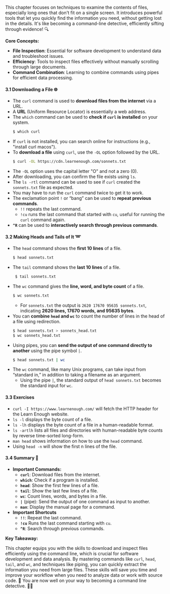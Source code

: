 This chapter focuses on techniques to examine the contents of files, especially long ones that don't fit on a single screen. It introduces powerful tools that let you quickly find the information you need, without getting lost in the details. It's like becoming a command-line detective, efficiently sifting through evidence! 🔍

**Core Concepts:**

*   **File Inspection**: Essential for software development to understand data and troubleshoot issues.
*   **Efficiency**: Tools to inspect files effectively without manually scrolling through large documents.
*   **Command Combination**: Learning to combine commands using pipes for efficient data processing.

#### 3.1 Downloading a File 🌐

*   The `curl` command is used to **download files from the internet** via a URL.
*   A **URL** (Uniform Resource Locator) is essentially a web address.
*   The `which` command can be used to **check if `curl` is installed** on your system.
    ```bash
    $ which curl
    ```
*   If `curl` is not installed, you can search online for instructions (e.g., "install curl macos").
*   To **download a file** using `curl`, use the `-OL` option followed by the URL.
    ```bash
    $ curl -OL https://cdn.learnenough.com/sonnets.txt
    ```
*   The `-OL` option uses the capital letter "O" and not a zero (0).
*   After downloading, you can confirm the file exists using `ls`.
*   The `ls -rtl` command can be used to see if `curl` created the `sonnets.txt` file as expected.
*   You may have to run the `curl` command twice to get it to work.
*   The exclamation point `!` or “bang” can be used to **repeat previous commands**.
    *   `!!` repeats the last command.
    *   `!cu` runs the last command that started with `cu`, useful for running the `curl` command again.
*   **`^R`** can be used to **interactively search through previous commands**.

#### 3.2 Making Heads and Tails of It ➿

*   The `head` command shows the **first 10 lines** of a file.
    ```bash
    $ head sonnets.txt
    ```
*   The `tail` command shows the **last 10 lines** of a file.
    ```bash
     $ tail sonnets.txt
    ```
*   The `wc` command gives the **line, word, and byte count** of a file.
    ```bash
    $ wc sonnets.txt
    ```
    * For `sonnets.txt` the output is `2620 17670 95635 sonnets.txt`, indicating **2620 lines, 17670 words, and 95635 bytes**.
*   You can **combine `head` and `wc`** to count the number of lines in the head of a file using redirection.
    ```bash
    $ head sonnets.txt > sonnets_head.txt
    $ wc sonnets_head.txt
    ```
*   Using pipes, you can **send the output of one command directly to another** using the pipe symbol `|`.
    ```bash
    $ head sonnets.txt | wc
    ```
*  The `wc` command, like many Unix programs, can take input from “standard in,” in addition to taking a filename as an argument.
    * Using the pipe `|`, the standard output of `head sonnets.txt` becomes the standard input for `wc`.

#### 3.3 Exercises

*   `curl -I https://www.learnenough.com/` will fetch the HTTP header for the Learn Enough website.
*  `ls -l` displays the byte count of a file.
*  `ls -lh` displays the byte count of a file in a human-readable format.
* `ls -artlh` lists all files and directories with human-readable byte counts by reverse time-sorted long-form.
* `man head` shows information on how to use the `head` command.
* Using `head -n` will show the first n lines of the file.

#### 3.4 Summary 📒
* **Important Commands:**
    *   **`curl`**: Download files from the internet.
    *   **`which`**:  Check if a program is installed.
    *   **`head`**: Show the first few lines of a file.
    *   **`tail`**: Show the last few lines of a file.
    *   **`wc`**: Count lines, words, and bytes in a file.
    *   **`|`** (pipe): Send the output of one command as input to another.
    *    **`man`**: Display the manual page for a command.
* **Important Shortcuts**
    *  **`!!`**: Repeat the last command.
    * **`!cu`** Runs the last command starting with `cu`.
    *   **`^R`**: Search through previous commands.

**Key Takeaway:**

This chapter equips you with the skills to download and inspect files efficiently using the command line, which is crucial for software development and data analysis. By mastering commands like `curl`, `head`, `tail`, and `wc`, and techniques like piping, you can quickly extract the information you need from large files. These skills will save you time and improve your workflow when you need to analyze data or work with source code. 🚀 You are now well on your way to becoming a command line detective. 🕵️‍♀️
